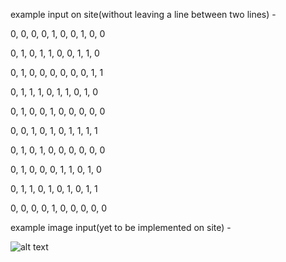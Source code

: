 example input on site(without leaving a line between two lines) -

0, 0, 0, 0, 1, 0, 0, 1, 0, 0

0, 1, 0, 1, 1, 0, 0, 1, 1, 0

0, 1, 0, 0, 0, 0, 0, 0, 1, 1

0, 1, 1, 1, 0, 1, 1, 0, 1, 0

0, 1, 0, 0, 1, 0, 0, 0, 0, 0

0, 0, 1, 0, 1, 0, 1, 1, 1, 1

0, 1, 0, 1, 0, 0, 0, 0, 0, 0

0, 1, 0, 0, 0, 1, 1, 0, 1, 0

0, 1, 1, 0, 1, 0, 1, 0, 1, 1

0, 0, 0, 0, 1, 0, 0, 0, 0, 0


example image input(yet to be implemented on site) -

![alt text](https://i.stack.imgur.com/nedrk.jpg)
